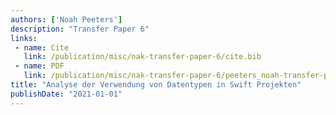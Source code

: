 ```yaml
---
authors: ['Noah Peeters']
description: "Transfer Paper 6"
links:
 - name: Cite
   link: /publication/misc/nak-transfer-paper-6/cite.bib
 - name: PDF
   link: /publication/misc/nak-transfer-paper-6/peeters_noah-transfer-paper-6.pdf
title: "Analyse der Verwendung von Datentypen in Swift Projekten"
publishDate: "2021-01-01"
---
```

